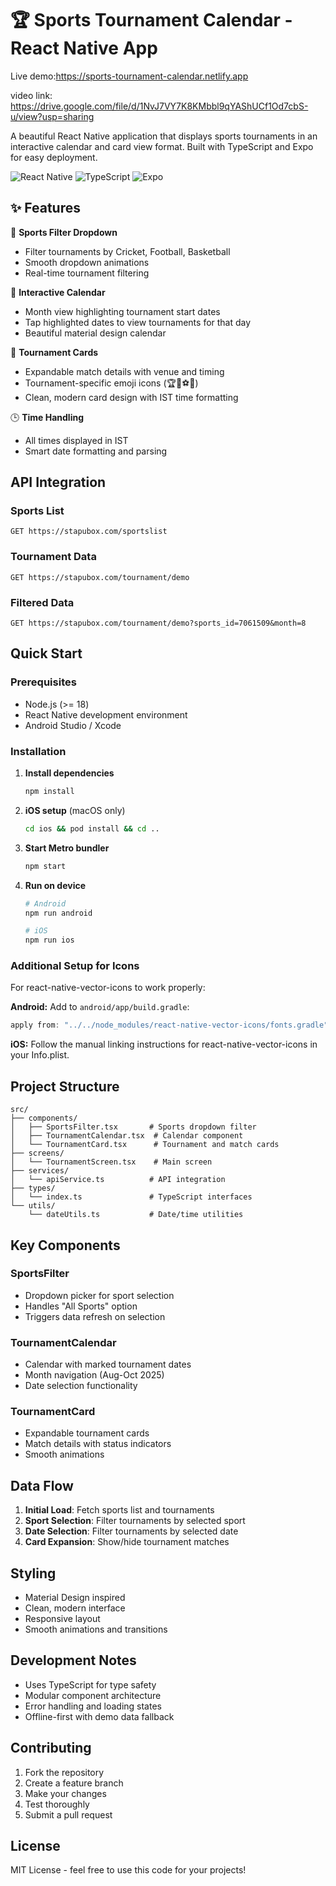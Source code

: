 # 🏆 Sports Tournament Calendar - React Native App

Live demo:https://sports-tournament-calendar.netlify.app

video link: https://drive.google.com/file/d/1NvJ7VY7K8KMbbl9qYAShUCf1Od7cbS-u/view?usp=sharing

A beautiful React Native application that displays sports tournaments in an interactive calendar and card view format. Built with TypeScript and Expo for easy deployment.

![React Native](https://img.shields.io/badge/React_Native-20232A?style=for-the-badge&logo=react&logoColor=61DAFB)
![TypeScript](https://img.shields.io/badge/TypeScript-007ACC?style=for-the-badge&logo=typescript&logoColor=white)
![Expo](https://img.shields.io/badge/Expo-1B1F23?style=for-the-badge&logo=expo&logoColor=white)

## ✨ Features

🏅 **Sports Filter Dropdown**
- Filter tournaments by Cricket, Football, Basketball
- Smooth dropdown animations
- Real-time tournament filtering

📅 **Interactive Calendar**
- Month view highlighting tournament start dates
- Tap highlighted dates to view tournaments for that day
- Beautiful material design calendar

🎯 **Tournament Cards**
- Expandable match details with venue and timing
- Tournament-specific emoji icons (🏆🥇⚽🏏)
- Clean, modern card design with IST time formatting

🕒 **Time Handling**
- All times displayed in IST
- Smart date formatting and parsing

## API Integration

### Sports List
```
GET https://stapubox.com/sportslist
```

### Tournament Data
```
GET https://stapubox.com/tournament/demo
```

### Filtered Data
```
GET https://stapubox.com/tournament/demo?sports_id=7061509&month=8
```

## Quick Start

### Prerequisites
- Node.js (>= 18)
- React Native development environment
- Android Studio / Xcode

### Installation

1. **Install dependencies**
   ```bash
   npm install
   ```

2. **iOS setup** (macOS only)
   ```bash
   cd ios && pod install && cd ..
   ```

3. **Start Metro bundler**
   ```bash
   npm start
   ```

4. **Run on device**
   ```bash
   # Android
   npm run android
   
   # iOS
   npm run ios
   ```

### Additional Setup for Icons

For react-native-vector-icons to work properly:

**Android:**
Add to `android/app/build.gradle`:
```gradle
apply from: "../../node_modules/react-native-vector-icons/fonts.gradle"
```

**iOS:**
Follow the manual linking instructions for react-native-vector-icons in your Info.plist.

## Project Structure

```
src/
├── components/
│   ├── SportsFilter.tsx       # Sports dropdown filter
│   ├── TournamentCalendar.tsx  # Calendar component
│   └── TournamentCard.tsx      # Tournament and match cards
├── screens/
│   └── TournamentScreen.tsx    # Main screen
├── services/
│   └── apiService.ts          # API integration
├── types/
│   └── index.ts               # TypeScript interfaces
└── utils/
    └── dateUtils.ts           # Date/time utilities
```

## Key Components

### SportsFilter
- Dropdown picker for sport selection
- Handles "All Sports" option
- Triggers data refresh on selection

### TournamentCalendar
- Calendar with marked tournament dates
- Month navigation (Aug-Oct 2025)
- Date selection functionality

### TournamentCard
- Expandable tournament cards
- Match details with status indicators
- Smooth animations

## Data Flow

1. **Initial Load**: Fetch sports list and tournaments
2. **Sport Selection**: Filter tournaments by selected sport
3. **Date Selection**: Filter tournaments by selected date
4. **Card Expansion**: Show/hide tournament matches

## Styling

- Material Design inspired
- Clean, modern interface
- Responsive layout
- Smooth animations and transitions

## Development Notes

- Uses TypeScript for type safety
- Modular component architecture
- Error handling and loading states
- Offline-first with demo data fallback

## Contributing

1. Fork the repository
2. Create a feature branch
3. Make your changes
4. Test thoroughly
5. Submit a pull request

## License

MIT License - feel free to use this code for your projects!
